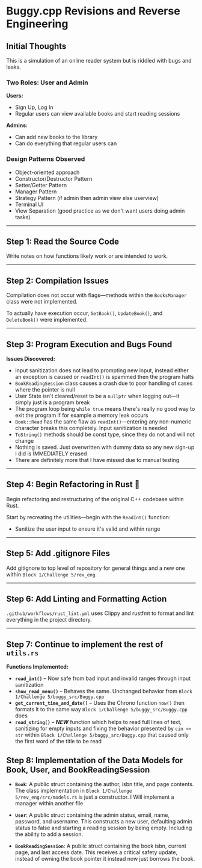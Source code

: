 # Buggy.cpp Revisions and Reverse Engineering

## Initial Thoughts

This is a simulation of an online reader system but is riddled with bugs and leaks.

### Two Roles: User and Admin

**Users:**
- Sign Up, Log In
- Regular users can view available books and start reading sessions

**Admins:**
- Can add new books to the library
- Can do everything that regular users can

### Design Patterns Observed

- Object-oriented approach
- Constructor/Destructor Pattern
- Setter/Getter Pattern
- Manager Pattern
- Strategy Pattern (if admin then admin view else userview)
- Terminal UI
- View Separation (good practice as we don't want users doing admin tasks)

---

## Step 1: Read the Source Code

Write notes on how functions likely work or are intended to work.

---

## Step 2: Compilation Issues

Compilation does not occur with flags—methods within the `BooksManager` class were not implemented.

To actually have execution occur, `GetBook()`, `UpdateBook()`, and `DeleteBook()` were implemented.

---

## Step 3: Program Execution and Bugs Found

**Issues Discovered:**

- Input sanitization does not lead to prompting new input, instead either an exception is caused or `readInt()` is spammed then the program halts
- `BookReadingSession` class causes a crash due to poor handling of cases where the pointer is null
- User State isn't cleared/reset to be a `nullptr` when logging out—it simply just is a program break
- The program loop being `while true` means there's really no good way to exit the program if for example a memory leak occurs
- `Book::Read` has the same flaw as `readInt()`—entering any non-numeric character breaks this completely. Input sanitization is needed
- `ToString()` methods should be const type, since they do not and will not change
- Nothing is saved. Just overwritten with dummy data so any new sign-up I did is IMMEDIATELY erased
- There are definitely more that I have missed due to manual testing

---

## Step 4: Begin Refactoring in Rust 🦀

Begin refactoring and restructuring of the original C++ codebase within Rust.

Start by recreating the utilities—begin with the `ReadInt()` function:
- Sanitize the user input to ensure it's valid and within range

---

## Step 5: Add .gitignore Files

Add gitignore to top level of repository for general things and a new one within `Block 1/Challenge 5/rev_eng`.

---

## Step 6: Add Linting and Formatting Action

`.github/workflows/rust_lint.yml` uses Clippy and rustfmt to format and lint everything in the project directory.

---

## Step 7: Continue to implement the rest of  `utils.rs`

**Functions Implemented:**

- **`read_int()`** – Now safe from bad input and invalid ranges through input sanitization
- **`show_read_menu()`** – Behaves the same. Unchanged behavior from `Block 1/Challenge 5/buggy_src/Buggy.cpp`
- **`get_current_time_and_date()`** – Uses the Chrono function `now()` then formats it to the same way `Block 1/Challenge 5/buggy_src/Buggy.cpp` does
- **`read_string()`** – ***NEW*** function which helps to read full lines of text, sanitizing for empty inputs and fixing the behavior presented by `cin >> str` within `Block 1/Challenge 5/buggy_src/Buggy.cpp` that caused only the first word of the title to be read

## Step 8: Implementation of the Data Models for Book, User, and BookReadingSession
- **`Book`**: A public struct containing the author, isbn title, and page contents. The class implementation in `Block 1/Challenge 5/rev_eng/src/models.rs` is just a constructor. I Will implement a manager within another file

- **`User`**: A public struct containing the admin status, email, name, password, and username. This constructs a new user, defaulting admin status to false and starting a reading session by being empty. Including the ability to add a session.


- **`BookReadingSession`**: A public struct containing the book isbn, current page, and last access date. This receives a critical safety update, instead of owning the book pointer it instead now just borrows the book. 


